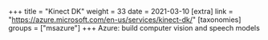 +++
title = "Kinect DK"
weight = 33
date = 2021-03-10
[extra]
link = "https://azure.microsoft.com/en-us/services/kinect-dk/"
[taxonomies]
groups = ["msazure"]
+++
Azure: build computer vision and speech models

